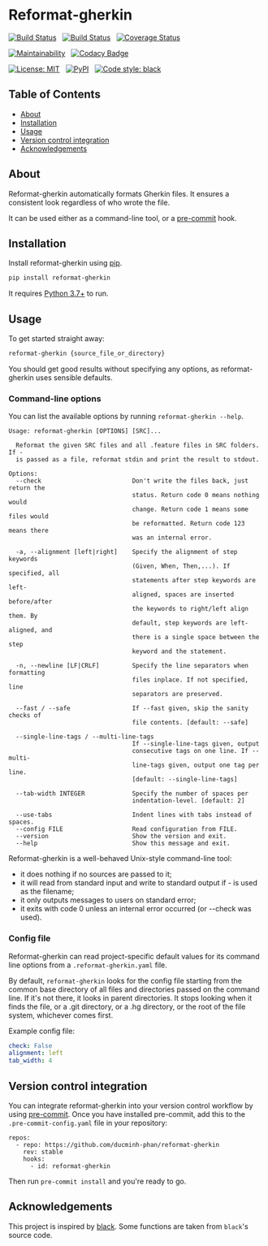 # Reformat-gherkin

[![Build Status](https://dev.azure.com/alephvn/reformat-gherkin/_apis/build/status/ducminh-phan.reformat-gherkin?branchName=master)](https://dev.azure.com/alephvn/reformat-gherkin/_build/latest?definitionId=1&branchName=master)
&nbsp; [![Build Status](https://travis-ci.com/ducminh-phan/reformat-gherkin.svg?branch=master)](https://travis-ci.com/ducminh-phan/reformat-gherkin)
&nbsp; [![Coverage Status](https://coveralls.io/repos/github/ducminh-phan/reformat-gherkin/badge.svg?branch=master)](https://coveralls.io/github/ducminh-phan/reformat-gherkin?branch=master)

[![Maintainability](https://api.codeclimate.com/v1/badges/16718a231901c293215d/maintainability)](https://codeclimate.com/github/ducminh-phan/reformat-gherkin/maintainability)
&nbsp; [![Codacy Badge](https://api.codacy.com/project/badge/Grade/e675ca51b6ac436a980facbcf04b8e5a)](https://www.codacy.com/app/ducminh-phan/reformat-gherkin)

[![License: MIT](https://img.shields.io/badge/License-MIT-yellow.svg)](https://opensource.org/licenses/MIT)
&nbsp; [![PyPI](https://img.shields.io/pypi/v/reformat-gherkin.svg)](https://pypi.org/project/reformat-gherkin/)
&nbsp; [![Code style: black](https://img.shields.io/badge/code%20style-black-000000.svg)](https://github.com/python/black)

## Table of Contents

- [About](#about)
- [Installation](#installation)
- [Usage](#usage)
- [Version control integration](#version-control-integration)
- [Acknowledgements](#acknowledgements)

## About

Reformat-gherkin automatically formats Gherkin files. It ensures a consistent
look regardless of who wrote the file.

It can be used either as a command-line tool, or a
[pre-commit](https://pre-commit.com/) hook.

## Installation

Install reformat-gherkin using [pip](https://pypi.org/project/pip/).

```bash
pip install reformat-gherkin
```

It requires [Python 3.7+](https://www.python.org/downloads/) to run.

## Usage

To get started straight away:

```bash
reformat-gherkin {source_file_or_directory}
```

You should get good results without specifying any options, as reformat-gherkin
uses sensible defaults.

### Command-line options

You can list the available options by running `reformat-gherkin --help`.

```text
Usage: reformat-gherkin [OPTIONS] [SRC]...

  Reformat the given SRC files and all .feature files in SRC folders. If -
  is passed as a file, reformat stdin and print the result to stdout.

Options:
  --check                         Don't write the files back, just return the
                                  status. Return code 0 means nothing would
                                  change. Return code 1 means some files would
                                  be reformatted. Return code 123 means there
                                  was an internal error.

  -a, --alignment [left|right]    Specify the alignment of step keywords
                                  (Given, When, Then,...). If specified, all
                                  statements after step keywords are left-
                                  aligned, spaces are inserted before/after
                                  the keywords to right/left align them. By
                                  default, step keywords are left-aligned, and
                                  there is a single space between the step
                                  keyword and the statement.

  -n, --newline [LF|CRLF]         Specify the line separators when formatting
                                  files inplace. If not specified, line
                                  separators are preserved.

  --fast / --safe                 If --fast given, skip the sanity checks of
                                  file contents. [default: --safe]

  --single-line-tags / --multi-line-tags
                                  If --single-line-tags given, output
                                  consecutive tags on one line. If --multi-
                                  line-tags given, output one tag per line.
                                  [default: --single-line-tags]

  --tab-width INTEGER             Specify the number of spaces per
                                  indentation-level. [default: 2]

  --use-tabs                      Indent lines with tabs instead of spaces.
  --config FILE                   Read configuration from FILE.
  --version                       Show the version and exit.
  --help                          Show this message and exit.
```

Reformat-gherkin is a well-behaved Unix-style command-line tool:

- it does nothing if no sources are passed to it;
- it will read from standard input and write to standard output if - is used as the filename;
- it only outputs messages to users on standard error;
- it exits with code 0 unless an internal error occurred (or --check was used).

### Config file

Reformat-gherkin can read project-specific default values for its command line
options from a `.reformat-gherkin.yaml` file.

By default, `reformat-gherkin` looks for the config file starting from the
common base directory of all files and directories passed on the command line.
If it's not there, it looks in parent directories. It stops looking when it
finds the file, or a .git directory, or a .hg directory, or the root of the file
system, whichever comes first.

Example config file:

```yaml
check: False
alignment: left
tab_width: 4
```

## Version control integration

You can integrate reformat-gherkin into your version control workflow by using
[pre-commit](https://pre-commit.com/). Once you have installed pre-commit, add
this to the `.pre-commit-config.yaml` file in your repository:

```text
repos:
  - repo: https://github.com/ducminh-phan/reformat-gherkin
    rev: stable
    hooks:
      - id: reformat-gherkin
```

Then run `pre-commit install` and you're ready to go.

## Acknowledgements

This project is inspired by [black](https://github.com/psf/black). Some
functions are taken from `black`'s source code.
